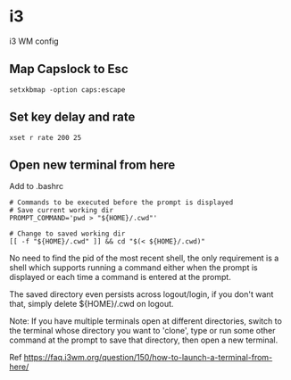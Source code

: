 # i3
i3 WM config


## Map Capslock to Esc

```
setxkbmap -option caps:escape
```

## Set key delay and rate

```
xset r rate 200 25
```

## Open new terminal from here

Add to .bashrc

```
# Commands to be executed before the prompt is displayed
# Save current working dir
PROMPT_COMMAND='pwd > "${HOME}/.cwd"'

# Change to saved working dir
[[ -f "${HOME}/.cwd" ]] && cd "$(< ${HOME}/.cwd)"
```

No need to find the pid of the most recent shell, the only requirement is a shell which supports running a command either when the prompt is displayed or each time a command is entered at the prompt.

The saved directory even persists across logout/login, if you don't want that, simply delete ${HOME}/.cwd on logout.

Note: If you have multiple terminals open at different directories, switch to the terminal whose directory you want to 'clone', type <enter> or run some other command at the prompt to save that directory, then open a new terminal.
  
Ref https://faq.i3wm.org/question/150/how-to-launch-a-terminal-from-here/
